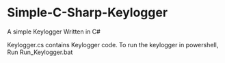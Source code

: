 # Simple-C-Sharp-Keylogger
A simple Keylogger Written in C#

Keylogger.cs contains Keylogger code.
To run the keylogger in powershell, Run Run_Keylogger.bat
